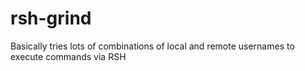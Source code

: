# rsh-grind
Basically tries lots of combinations of local and remote usernames to execute commands via RSH
